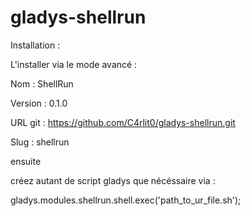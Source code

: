 # gladys-shellrun

Installation :

L'installer via le mode avancé : 

Nom : ShellRun

Version : 0.1.0

URL git : https://github.com/C4rlit0/gladys-shellrun.git

Slug : shellrun

ensuite

créez autant de script gladys que nécéssaire via :

gladys.modules.shellrun.shell.exec('path_to_ur_file.sh');

